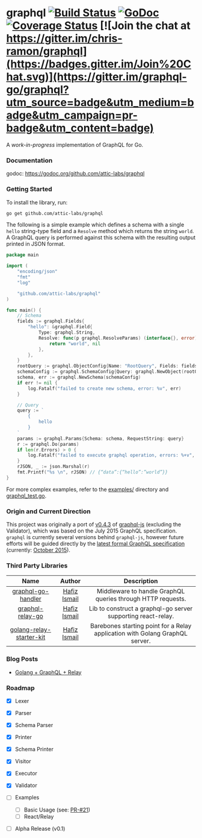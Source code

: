 # graphql [![Build Status](https://travis-ci.org/graphql-go/graphql.svg)](https://travis-ci.org/graphql-go/graphql) [![GoDoc](https://godoc.org/graphql.co/graphql?status.svg)](https://godoc.org/github.com/attic-labs/graphql) [![Coverage Status](https://coveralls.io/repos/graphql-go/graphql/badge.svg?branch=master&service=github)](https://coveralls.io/github/graphql-go/graphql?branch=master) [![Join the chat at https://gitter.im/chris-ramon/graphql](https://badges.gitter.im/Join%20Chat.svg)](https://gitter.im/graphql-go/graphql?utm_source=badge&utm_medium=badge&utm_campaign=pr-badge&utm_content=badge)

A *work-in-progress* implementation of GraphQL for Go.

### Documentation

godoc: https://godoc.org/github.com/attic-labs/graphql

### Getting Started

To install the library, run:
```bash
go get github.com/attic-labs/graphql
```

The following is a simple example which defines a schema with a single `hello` string-type field and a `Resolve` method which returns the string `world`. A GraphQL query is performed against this schema with the resulting output printed in JSON format.

```go
package main

import (
	"encoding/json"
	"fmt"
	"log"

	"github.com/attic-labs/graphql"
)

func main() {
	// Schema
	fields := graphql.Fields{
		"hello": &graphql.Field{
			Type: graphql.String,
			Resolve: func(p graphql.ResolveParams) (interface{}, error) {
				return "world", nil
			},
		},
	}
	rootQuery := graphql.ObjectConfig{Name: "RootQuery", Fields: fields}
	schemaConfig := graphql.SchemaConfig{Query: graphql.NewObject(rootQuery)}
	schema, err := graphql.NewSchema(schemaConfig)
	if err != nil {
		log.Fatalf("failed to create new schema, error: %v", err)
	}

	// Query
	query := `
		{
			hello
		}
	`
	params := graphql.Params{Schema: schema, RequestString: query}
	r := graphql.Do(params)
	if len(r.Errors) > 0 {
		log.Fatalf("failed to execute graphql operation, errors: %+v", r.Errors)
	}
	rJSON, _ := json.Marshal(r)
	fmt.Printf("%s \n", rJSON) // {“data”:{“hello”:”world”}}
}
```
For more complex examples, refer to the [examples/](https://github.com/attic-labs/graphql/tree/master/examples/) directory and [graphql_test.go](https://github.com/attic-labs/graphql/blob/master/graphql_test.go).

### Origin and Current Direction

This project was originally a port of [v0.4.3](https://github.com/graphql/graphql-js/releases/tag/v0.4.3) of [graphql-js](https://github.com/graphql/graphql-js) (excluding the Validator), which was based on the July 2015 GraphQL specification. `graphql` is currently several versions behind `graphql-js`, however future efforts will be guided directly by the [latest formal GraphQL specification](https://github.com/facebook/graphql/releases) (currently: [October 2015](https://github.com/facebook/graphql/releases/tag/October2015)).

### Third Party Libraries
| Name          | Author        | Description  |
|:-------------:|:-------------:|:------------:|
| [graphql-go-handler](https://github.com/attic-labs/graphql-go-handler) | [Hafiz Ismail](https://github.com/sogko) | Middleware to handle GraphQL queries through HTTP requests. |
| [graphql-relay-go](https://github.com/attic-labs/graphql-relay-go) | [Hafiz Ismail](https://github.com/sogko) | Lib to construct a graphql-go server supporting react-relay. |
| [golang-relay-starter-kit](https://github.com/sogko/golang-relay-starter-kit) | [Hafiz Ismail](https://github.com/sogko) | Barebones starting point for a Relay application with Golang GraphQL server. |

### Blog Posts
- [Golang + GraphQL + Relay](http://wehavefaces.net/)

### Roadmap
- [x] Lexer
- [x] Parser
- [x] Schema Parser
- [x] Printer
- [x] Schema Printer
- [x] Visitor
- [x] Executor
- [x] Validator
- [ ] Examples
  - [ ] Basic Usage (see: [PR-#21](https://github.com/attic-labs/graphql/pull/21)) 
  - [ ] React/Relay
- [ ] Alpha Release (v0.1)


